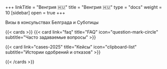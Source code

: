 +++
linkTitle = "Венгрия 🇭🇺"
title = "Венгрия 🇭🇺"
type = "docs"
weight = 10
[sidebar]
  open = true
+++

Визы в консульствах Белграда и Суботицы

{{< cards >}}
  {{< card link="faq" title="FAQ" icon="question-mark-circle" subtitle="Часто задаваемые вопросы" >}}

  {{< card link="cases-2025" title="Кейсы" icon="clipboard-list" subtitle="Истории одобрений и отказов" >}}

{{< /cards >}}